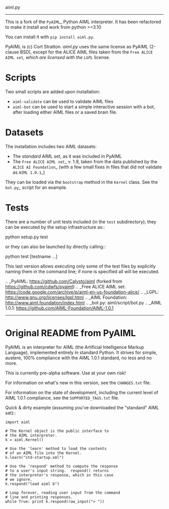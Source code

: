 aiml.py
***********

This is a fork of the `PyAIML`_ Python AIML interpreter. It has been
refactored to make it install and work from python >=3.10

You can install it with `pip install aiml.py`.

PyAIML is (c) Cort Stratton. *aiml.py* uses the same license as PyAIML 
(2-clause BSD), except for the ALICE AIML files taken from the `Free ALICE AIML
set`_, which are licensed with the `LGPL`_ license.


Scripts
=======

Two small scripts are added upon installation:

* ``aiml-validate`` can be used to validate AIML files
* ``aiml-bot`` can be used to start a simple interactive session with a bot,
  after loading either AIML files or a saved brain file.


Datasets
========

The installation includes two AIML datasets:

* The *standard* AIML set, as it was included in PyAIML
* The `Free ALICE AIML set`_ v. 1.9, taken from the data published by the
  `ALICE AI Foundation`_ (with a few small fixes in files that did not 
  validate as `AIML 1.0.1`_)

They can be loaded via the ``bootstrap`` method in the ``Kernel`` class. See 
the `bot.py`_ script for an example.



Tests
=====

There are a number of unit tests included (in the ``test`` subdirectory); they 
can be executed by the setup infrastructure as::

  python setup.py test

or they can also be launched by directly calling::

  python test [testname ...]

This last version allows executing only some of the test files by explicitly
naming them in the command line; if none is specified all will be executed.



.. _PyAIML: https://github.com/Calysto/aiml  (forked from https://github.com/cdwfs/pyaiml)
.. _Free ALICE AIML set: https://code.google.com/archive/p/aiml-en-us-foundation-alice/
.. _LGPL: http://www.gnu.org/licenses/lgpl.html
.. _AIML Foundation: http://www.aiml.foundation/index.html
.. _bot.py: aiml/script/bot.py
.. _AIML 1.0.1: https://github.com/AIML-Foundation/AIML-1.0.1

------------------------------------------------------------------------------


Original README from PyAIML
===========================


PyAIML is an interpreter for AIML (the Artificial Intelligence Markup
Language), implemented entirely in standard Python.  It strives for
simple, austere, 100% compliance with the AIML 1.0.1 standard, no less
and no more.

This is currently pre-alpha software.  Use at your own risk!

For information on what's new in this version, see the ``CHANGES.txt`` file.

For information on the state of development, including the current level of 
AIML 1.0.1 compliance, see the ``SUPPORTED_TAGS.txt`` file.

Quick & dirty example (assuming you've downloaded the "standard" AIML set)::

	import aiml

	# The Kernel object is the public interface to
	# the AIML interpreter.
	k = aiml.Kernel()

	# Use the 'learn' method to load the contents
	# of an AIML file into the Kernel.
	k.learn("std-startup.xml")

	# Use the 'respond' method to compute the response
	# to a user's input string.  respond() returns
	# the interpreter's response, which in this case
	# we ignore.
	k.respond("load aiml b")

	# Loop forever, reading user input from the command
	# line and printing responses.
	while True: print k.respond(raw_input("> "))